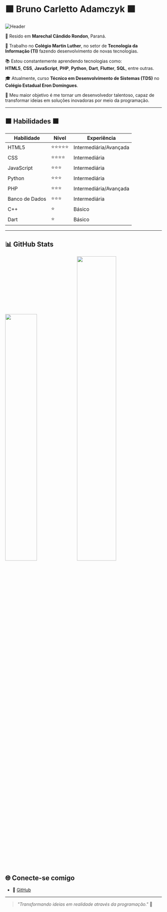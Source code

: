 # 🟩 Bruno Carletto Adamczyk 🟩

![Header](https://capsule-render.vercel.app/api?type=waving&color=00FF00&height=120&section=header)

📍 Resido em **Marechal Cândido Rondon**, Paraná.  

💼 Trabalho no **Colégio Martin Luther**, no setor de **Tecnologia da Informação (TI)** fazendo desenvolvimento de novas tecnologias.  

📚 Estou constantemente aprendendo tecnologias como:  
**HTML5**, **CSS**, **JavaScript**, **PHP**, **Python**, **Dart**, **Flutter**, **SQL**, entre outras.  

🎓 Atualmente, curso **Técnico em Desenvolvimento de Sistemas (TDS)** no **Colégio Estadual Eron Domingues**.  

🌟 Meu maior objetivo é me tornar um desenvolvedor talentoso, capaz de transformar ideias em soluções inovadoras por meio da programação.

---

## 🟩 Habilidades 🟩

| **Habilidade**    | **Nível**         | **Experiência**          |
|--------------------|-------------------|--------------------------|
| HTML5             | ⭐⭐⭐⭐⭐           | Intermediária/Avançada   |
| CSS               | ⭐⭐⭐⭐           | Intermediária            |
| JavaScript        | ⭐⭐⭐             | Intermediária  |
| Python            | ⭐⭐⭐             | Intermediária            |
| PHP               | ⭐⭐⭐             | Intermediária/Avançada   |
| Banco de Dados    | ⭐⭐⭐             | Intermediária            |
| C++               | ⭐               | Básico                   |
| Dart              | ⭐               | Básico                   |

---

## 📊 GitHub Stats
<img src="https://github-readme-stats.vercel.app/api/top-langs/?username=BruDu1545&layout=compact&langs_count=8&theme=dracula" width="45%"/>
<img src="https://github-readme-stats.vercel.app/api?username=BruDu1545&show_icons=true&theme=dark&include_all_commits=true&count_private=true" width="50%"/>

## 🌐 Conecte-se comigo

- 🐙 [GitHub](https://github.com/BruDu1545)

---

> _"Transformando ideias em realidade através da programação."_ 🚀
